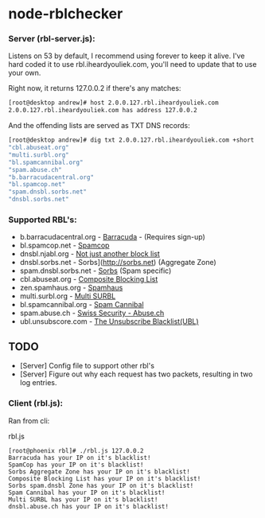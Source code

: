 # node-rblchecker

### Server (rbl-server.js):

Listens on 53 by default, I recommend using forever to keep it alive. I've hard coded it to use rbl.iheardyouliek.com, you'll need to update that to use your own.

Right now, it returns 127.0.0.2 if there's any matches:


```bash
[root@desktop andrew]# host 2.0.0.127.rbl.iheardyouliek.com
2.0.0.127.rbl.iheardyouliek.com has address 127.0.0.2
```

And the offending lists are served as TXT DNS records:


```bash
[root@desktop andrew]# dig txt 2.0.0.127.rbl.iheardyouliek.com +short
"cbl.abuseat.org"
"multi.surbl.org"
"bl.spamcannibal.org"
"spam.abuse.ch"
"b.barracudacentral.org"
"bl.spamcop.net"
"spam.dnsbl.sorbs.net"
"dnsbl.sorbs.net"
```

### Supported RBL's:
* b.barracudacentral.org - [Barracuda](http://www.barracudacentral.org/rbl) - (Requires sign-up)
* bl.spamcop.net - [Spamcop](http://spamcop.net)
* dnsbl.njabl.org - [Not just another block list](http://njabl.org)
* dnsbl.sorbs.net - Sorbs](http://sorbs.net) (Aggregate Zone)
* spam.dnsbl.sorbs.net - [Sorbs](http://sorbs.net) (Spam specific)
* cbl.abuseat.org - [Composite Blocking List](http://cbl.abuseat.org/)
* zen.spamhaus.org - [Spamhaus](http://spamhaus.org)
* multi.surbl.org - [Multi SURBL](http://surbl.org)
* bl.spamcannibal.org - [Spam Cannibal](http://www.spamcannibal.org)
* spam.abuse.ch - [Swiss Security - Abuse.ch](http://www.abuse.ch)
* ubl.unsubscore.com - [The Unsubscribe Blacklist(UBL)](http://www.lashback.com/blacklist/)



## TODO
* [Server] Config file to support other rbl's
* [Server] Figure out why each request has two packets, resulting in two log entries.


### Client (rbl.js):

Ran from cli:

rbl.js <ip address>


```
[root@phoenix rbl]# ./rbl.js 127.0.0.2
Barracuda has your IP on it's blacklist!
SpamCop has your IP on it's blacklist!
Sorbs Aggregate Zone has your IP on it's blacklist!
Composite Blocking List has your IP on it's blacklist!
Sorbs spam.dnsbl Zone has your IP on it's blacklist!
Spam Cannibal has your IP on it's blacklist!
Multi SURBL has your IP on it's blacklist!
dnsbl.abuse.ch has your IP on it's blacklist!
```

